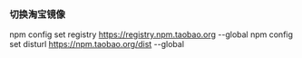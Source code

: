 ### 切换淘宝镜像
npm config set registry https://registry.npm.taobao.org --global
npm config set disturl https://npm.taobao.org/dist --global